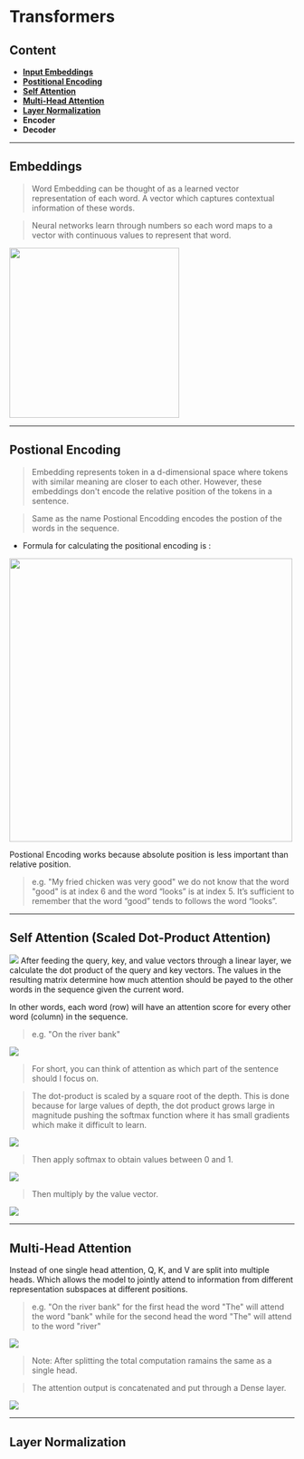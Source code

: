 # Transformers
<!--
<img src="https://miro.medium.com/v2/resize:fit:1400/1*10K7SmGoJ5zAtjkGfNfjkg.png">
-->
## Content
* **[Input Embeddings](#Embeddings)**
* **[Postitional Encoding](#Postional-Encoding)**
* **[Self Attention](#Self-Attention)**
* **[Multi-Head Attention](#Multi-Head-Attention)**
* **[Layer Normalization](#Layer-Normalization)**
* **Encoder**
* **Decoder**


---
## Embeddings
> Word Embedding can be thought of as a learned vector representation of each word. A vector which captures contextual information of these words.

> Neural networks learn through numbers so each word maps to a vector with continuous values to represent that word.
<img align="center" width=300 src="https://miro.medium.com/v2/resize:fit:582/format:webp/0*6MnniQMOBPu4kFq3.png">


---
## Postional Encoding
> Embedding represents token in a d-dimensional space where tokens with similar meaning are closer to each other. However, these embeddings don't encode the relative position of the tokens in a sentence.

> Same as the name Postional Encodding encodes the postion of the words in the sequence.

* Formula for calculating the positional encoding is :
<img width="500" src="https://miro.medium.com/v2/resize:fit:640/format:webp/1*z3Rfl0wGsBsaZcprpqR8Uw.png">

Postional Encoding works because absolute position is less important than relative position.
> e.g. "My fried chicken was very good" 
we do not know that the word "good" is at index 6 and the word “looks” is at index 5. It’s sufficient to remember that the word “good” tends to follows the word “looks”.


---
## Self Attention (Scaled Dot-Product Attention)
<img src="https://miro.medium.com/v2/resize:fit:640/0*NEPbOP47PlMTXoIb">
After feeding the query, key, and value vectors through a linear layer, we calculate the dot product of the query and key vectors. 
The values in the resulting matrix determine how much attention should be payed to the other words in the sequence given the current word.

In other words, each word (row) will have an attention score for every other word (column) in the sequence.
> e.g. "On the river bank"
<img src="https://miro.medium.com/v2/resize:fit:640/0*8BFdH5nY0KoLq1I8">

> For short, you can think of attention as which part of the sentence should I focus on.

> The dot-product is scaled by a square root of the depth.
This is done because for large values of depth, the dot product grows large in magnitude pushing the softmax function where it has small gradients which make it difficult to learn.

<img src="https://miro.medium.com/v2/resize:fit:720/format:webp/1*WmNb5ugFkawpvSqYqvTaNg.png">

> Then apply softmax to obtain values between 0 and 1.

<img src="https://miro.medium.com/v2/resize:fit:640/0*KgHYTtBIJcn8sNUZ">

> Then multiply by the value vector.

<img src="https://miro.medium.com/v2/resize:fit:828/0*G-mOxnggdLyNlc8y">


---
## Multi-Head Attention
Instead of one single head attention, Q, K, and V are split into multiple heads. Which allows the model to jointly attend to information from different representation subspaces at different positions.

> e.g. "On the river bank" for the first head the word "The" will attend the word "bank" while for the second head the word "The" will attend to the word "river"
<img src="https://miro.medium.com/v2/resize:fit:640/format:webp/1*Nc9uK_gEwm18OrNmwP_lBg.png">

> Note: After splitting the total computation ramains the same as a single head.

> The attention output is concatenated and put through a Dense layer.
<img src="https://miro.medium.com/v2/resize:fit:640/0*j_1WMIQxKPh-L7OY">



---
## Layer Normalization
